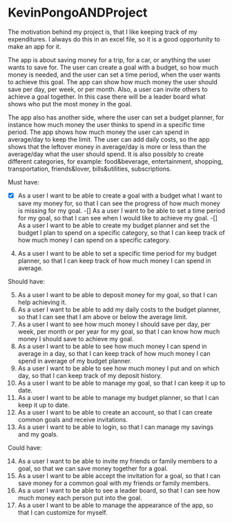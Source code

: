 # KevinPongoANDProject

The motivation behind my project is, that I like keeping track of my  expenditures. I always do this in an excel file, so it is a good opportunity to make an app for it. 

The app is about saving money for a trip, for a car, or anything the user wants to save for. The user can create a goal with a budget, so how much money is needed, and the user can set a time period, when the user wants to achieve this goal. The app can show how much money the user should save per day, per week, or per month. Also, a user can invite others to achieve a goal together. In this case there will be a leader board what shows who put the most money in the goal.

The app also has another side, where the user can set a budget planner, for instance how much money the user thinks to spend in a specific time period. The app shows how much money the user can spend in average/day to keep the limit. The user can add daily costs, so the app shows that the leftover money in average/day is more or less than the average/day what the user should spend. It is also possibly to create different categories, for example: food&beverage, entertainment, shopping, transportation, friends&lover, bills&utilities, subscriptions.

Must have:

-[x]	As a user I want to be able to create a goal with a budget what I want to save my money for, so that I can see the progress of  how much money is missing for my goal.
-[]	As a user I want to be able to set a time period for my goal, so that I can see when I would like to achieve my goal.
-[]	As a user I want to be able to create my budget planner and set the budget I plan to spend on a specific category, so that I can keep track of how much money I can spend on a specific category.
4.	As a user I want to be able to set a specific time period for my budget planner, so that I can keep track of how much money I can spend in average.

Should have:

5.	As a user I want to be able to deposit money for my goal, so that I can help achieving it.
6.	As a user I want to be able to add my daily costs to the budget planner, so that I can see that I am above or below the average limit.
7.	As a user I want to see how much money I should save per day, per week, per month or per year for my goal, so that I can know how much money I should save to achieve my goal.
8.	As a user I want to be able to see how much money I can spend in average in a day, so that I can keep track of how much money I can spend in average of my budget planner.
9.	As a user I want to be able to see how much money I put and on which day, so that I can keep track of my deposit history.
10.	As a user I want to be able to manage my goal, so that I can keep it up to date.
11.	As a user I want to be able to manage my budget planner, so that I can keep it up to date.
12.	As a user I want to be able to create an account, so that I can create common goals and receive invitations.
13.	As a user I want to be able to login, so that I can manage my savings and my goals.

Could have:

14.	As a user I want to be able to invite my friends or family members to a goal, so that we can save money together for a goal.
15.	As a user I want to be able accept the invitation for a goal, so that I can save money for a common goal with my friends or family members.
16.	As a user I want to be able to see a leader board, so that I can see how much money each person put into the goal.
17.	As a user I want to be able to manage the appearance of the app, so that I can customize for myself.
